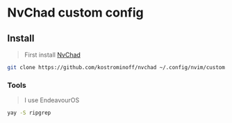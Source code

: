 # NvChad custom config

## Install

> First install [NvChad](https://nvchad.com/docs/quickstart/install)

```sh
git clone https://github.com/kostrominoff/nvchad ~/.config/nvim/custom
```

### Tools

> I use EndeavourOS

```sh
yay -S ripgrep
```
